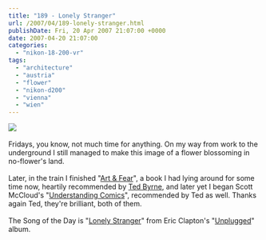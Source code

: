 ```yaml
---
title: "189 - Lonely Stranger"
url: /2007/04/189-lonely-stranger.html
publishDate: Fri, 20 Apr 2007 21:07:00 +0000
date: 2007-04-20 21:07:00
categories: 
  - "nikon-18-200-vr"
tags: 
  - "architecture"
  - "austria"
  - "flower"
  - "nikon-d200"
  - "vienna"
  - "wien"
---
```

<a href="https://d25zfm9zpd7gm5.cloudfront.net/1200x1200/2007/20070420_134220_ps.jpg"><img src="https://d25zfm9zpd7gm5.cloudfront.net/0600x0600/2007/20070420_134220_ps.jpg"/></a><br/><br/>Fridays, you know, not much time for anything. On my way from work to the underground I still managed to make this image of a flower blossoming in no-flower's land.<br/><br/>Later, in the train I finished "<a href="http://www.amazon.com/Art-Fear-David-Bayles/dp/0961454733" target="_blank">Art &amp; Fear</a>", a book I had lying around for some time now, heartily recommended by <a href="http://imagefiction.blogspot.com/">Ted Byrne</a>, and later yet I began Scott McCloud's "<a href="http://www.amazon.com/Understanding-Comics-Invisible-Scott-McCloud/dp/006097625X">Understanding Comics</a>", recommended by Ted as well. Thanks again Ted, they're brilliant, both of them.<br/><br/>The Song of the Day is "<a href="http://www.lyricsfreak.com/e/eric+clapton/lonely+stranger_20051566.html" target="_blank">Lonely Stranger</a>" from Eric Clapton's "<a href="http://www.amazon.com/Unplugged-Eric-Clapton/dp/B000002MFE" target="_blank">Unplugged</a>" album.
